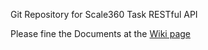Git Repository for Scale360 Task RESTful API

Please fine the Documents at the [Wiki page](https://github.com/SpeedEX/TestScale360/wiki)
